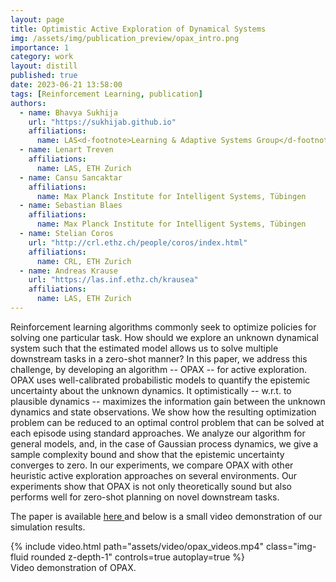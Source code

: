 ```yaml
---
layout: page
title: Optimistic Active Exploration of Dynamical Systems
img: /assets/img/publication_preview/opax_intro.png
importance: 1
category: work
layout: distill
published: true
date: 2023-06-21 13:58:00
tags: [Reinforcement Learning, publication]
authors:
  - name: Bhavya Sukhija
    url: "https://sukhijab.github.io"
    affiliations:
      name: LAS<d-footnote>Learning & Adaptive Systems Group</d-footnote> & CRL<d-footnote>Computational Robotics Lab</d-footnote>, ETH Zurich
  - name: Lenart Treven
    affiliations:
      name: LAS, ETH Zurich
  - name: Cansu Sancaktar
    affiliations: 
      name: Max Planck Institute for Intelligent Systems, Tübingen
  - name: Sebastian Blaes
    affiliations:
      name: Max Planck Institute for Intelligent Systems, Tübingen
  - name: Stelian Coros
    url: "http://crl.ethz.ch/people/coros/index.html"
    affiliations:
      name: CRL, ETH Zurich
  - name: Andreas Krause
    url: "https://las.inf.ethz.ch/krausea"
    affiliations:
      name: LAS, ETH Zurich
---
```


Reinforcement learning algorithms commonly seek to optimize policies for solving one particular task. How should we explore an unknown dynamical system such that the estimated model allows us to solve multiple downstream tasks in a zero-shot manner? In this paper, we address this challenge, by developing an algorithm -- OPAX -- for active exploration. OPAX uses well-calibrated probabilistic models to quantify the epistemic uncertainty about the unknown dynamics. It optimistically -- w.r.t. to plausible dynamics -- maximizes the information gain between the unknown dynamics and state observations. We show how the resulting optimization problem can be reduced to an optimal control problem that can be solved at each episode using standard approaches. We analyze our algorithm for general models, and, in the case of Gaussian process dynamics, we give a sample complexity bound and show that the epistemic uncertainty converges to zero. In our experiments, we compare OPAX with other heuristic active exploration approaches on several environments. Our experiments show that OPAX is not only theoretically sound but also performs well for zero-shot planning on novel downstream tasks.


The paper is available <a href="https://arxiv.org/pdf/2306.12371.pdf"> here </a> and below is a small video demonstration of our simulation results.

<div class="row mt-3">
        {% include video.html path="assets/video/opax_videos.mp4" class="img-fluid rounded z-depth-1" controls=true autoplay=true %}
</div>
<div class="caption">
    Video demonstration of OPAX.
</div>



